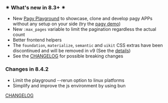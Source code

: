 ### ✴ What's new in 8.3+ ✴

- New [Pagy Playground](https://ddnexus.github.io/pagy/playground/) to showcase, clone and develop pagy APPs without any setup on
  your side (try the [pagy demo](https://ddnexus.github.io/pagy/playground.md#3-demo-app))
- New `:max_pages` variable to limit the pagination regardless the actual count
- Better frontend helpers
- The `foundation`, `materialize`, `semantic` and `uikit` CSS extras have been discontinued and will be removed in v9 (See
  the [details](https://github.com/ddnexus/pagy/discussions/672#discussioncomment-9212328))
- See the [CHANGELOG](https://ddnexus.github.io/pagy/changelog) for possible breaking changes

### Changes in 8.4.2

<!-- changes start -->
- Limit the playground --rerun option to linux platforms
- Simplify and improve the js environment by using bun
<!-- changes end -->

[CHANGELOG](https://ddnexus.github.io/pagy/changelog)
